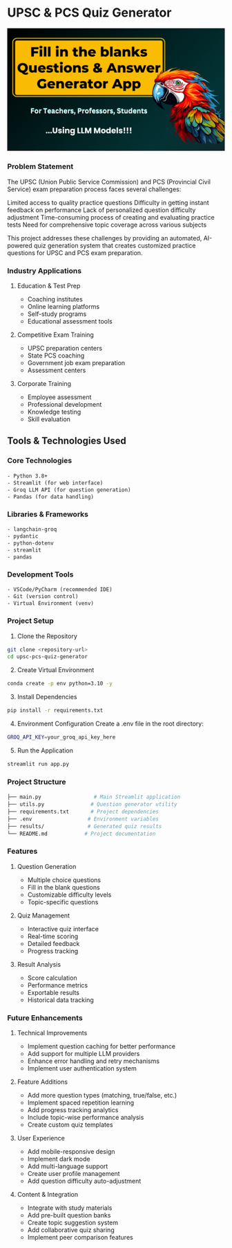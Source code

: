 # UPSC & PCS Quiz Generator
<img src ="https://github.com/Shivan118/Generative-AI-End-to-End-Project---UPSC-PCS-Education-Hub/blob/main/img.png" alt="MLBC">

### Problem Statement
The UPSC (Union Public Service Commission) and PCS (Provincial Civil Service) exam preparation process faces several challenges:

Limited access to quality practice questions
Difficulty in getting instant feedback on performance
Lack of personalized question difficulty adjustment
Time-consuming process of creating and evaluating practice tests
Need for comprehensive topic coverage across various subjects

This project addresses these challenges by providing an automated, AI-powered quiz generation system that creates customized practice questions for UPSC and PCS exam preparation.

### Industry Applications

1. Education & Test Prep

    - Coaching institutes
    - Online learning platforms
    - Self-study programs
    - Educational assessment tools

2. Competitive Exam Training

    - UPSC preparation centers
    - State PCS coaching
    - Government job exam preparation
    - Assessment centers

3. Corporate Training

    - Employee assessment
    - Professional development
    - Knowledge testing
    - Skill evaluation

## Tools & Technologies Used

### Core Technologies

    - Python 3.8+
    - Streamlit (for web interface)
    - Groq LLM API (for question generation)
    - Pandas (for data handling)

### Libraries & Frameworks

    - langchain-groq
    - pydantic
    - python-dotenv
    - streamlit
    - pandas

### Development Tools

    - VSCode/PyCharm (recommended IDE)
    - Git (version control)
    - Virtual Environment (venv)

### Project Setup

1. Clone the Repository
```bash
git clone <repository-url>
cd upsc-pcs-quiz-generator
```

2. Create Virtual Environment
```bash
conda create -p env python=3.10 -y
```

3. Install Dependencies
```bash
pip install -r requirements.txt
```

4. Environment Configuration Create a .env file in the root directory:
```bash
GROQ_API_KEY=your_groq_api_key_here
```

5. Run the Application
```bash
streamlit run app.py
```

### Project Structure
```bash
├── main.py                 # Main Streamlit application
├── utils.py               # Question generator utility
├── requirements.txt       # Project dependencies
├── .env                  # Environment variables
├── results/              # Generated quiz results
└── README.md            # Project documentation
```

### Features

1. Question Generation

    - Multiple choice questions
    - Fill in the blank questions
    - Customizable difficulty levels
    - Topic-specific questions

2. Quiz Management

    - Interactive quiz interface
    - Real-time scoring
    - Detailed feedback
    - Progress tracking

3. Result Analysis

    - Score calculation
    - Performance metrics
    - Exportable results
    - Historical data tracking

### Future Enhancements

1. Technical Improvements

    - Implement question caching for better performance
    - Add support for multiple LLM providers
    - Enhance error handling and retry mechanisms
    - Implement user authentication system

2. Feature Additions

    - Add more question types (matching, true/false, etc.)
    - Implement spaced repetition learning
    - Add progress tracking analytics
    - Include topic-wise performance analysis
    - Create custom quiz templates

3. User Experience

    - Add mobile-responsive design
    - Implement dark mode
    - Add multi-language support
    - Create user profile management
    - Add question difficulty auto-adjustment

4. Content & Integration

    - Integrate with study materials
    - Add pre-built question banks
    - Create topic suggestion system
    - Add collaborative quiz sharing
    - Implement peer comparison features

